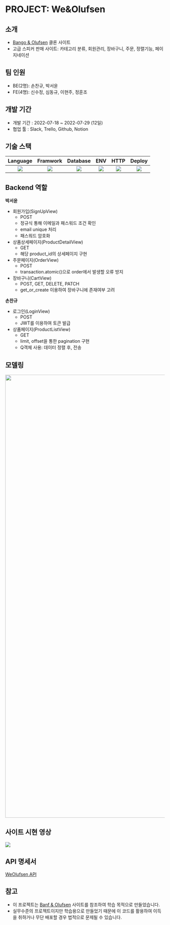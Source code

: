 # PROJECT: We&Olufsen
## 소개
- [Bango & Olufsen](https://www.bang-olufsen.com/ko/kr) 클론 사이트
- 고급 스피커 판매 사이트: 카테고리 분류, 회원관리, 장바구니, 주문, 정렬기능, 페이지네이션

## 팀 인원
- BE(2명): 손찬규, 박서윤
- FE(4명): 신수정, 심동규, 이현주, 정훈조

## 개발 기간
- 개발 기간 : 2022-07-18 ~ 2022-07-29 (12일)
- 협업 툴 : Slack, Trello, Github, Notion

## 기술 스택
|                                                Language                                                |                                                Framwork                                                |                                               Database                                               |                                                     ENV                                                      |                                                   HTTP                                                   |                                                  Deploy                                                 |
| :----------------------------------------------------------------------------------------------------: | :----------------------------------------------------------------------------------------------------: | :--------------------------------------------------------------------------------------------------: | :----------------------------------------------------------------------------------------------------------: | :------------------------------------------------------------------------------------------------------: |:------------------------------------------------------------------------------------------------------: |
| <img src="https://img.shields.io/badge/python-3776AB?style=for-the-badge&logo=python&logoColor=white"> | <img src="https://img.shields.io/badge/django-092E20?style=for-the-badge&logo=django&logoColor=white"> | <img src="https://img.shields.io/badge/mysql-4479A1?style=for-the-badge&logo=mysql&logoColor=black"> | <img src="https://img.shields.io/badge/miniconda3-44A833?style=for-the-badge&logo=anaconda&logoColor=white"> | <img src="https://img.shields.io/badge/postman-FF6C37?style=for-the-badge&logo=postman&logoColor=white"> | <img src="https://img.shields.io/badge/aws-232F3E?style=for-the-badge&logo=Amazon AWS&logoColor=white"> 


## Backend 역할
**박서윤**
- 회원가입(SignUpView)
  - POST
  - 정규식 통해 이메일과 패스워드 조건 확인
  - email unique 처리
  - 패스워드 암호화
- 상품상세페이지(ProductDetailView)
  - GET
  - 해당 product_id의 상세페이지 구현
- 주문페이지(OrderView)
  - POST
  - transaction.atomic()으로 order에서 발생할 오류 방지
- 장바구니(CartView)
  - POST, GET, DELETE, PATCH
  - get_or_create 이용하여 장바구니에 존재여부 고려

**손찬규**
- 로그인(LoginView)
  - POST
  - JWT를 이용하여 토큰 발급
- 상품페이지(ProductListView)
  - GET
  - limit, offset을 통한 pagination 구현
  - Q객체 사용: 데이터 정렬 후, 전송


## 모델링
<img width="1400px" src="https://user-images.githubusercontent.com/91110192/181713064-a61209dc-5678-491c-b41e-5d59c664fb56.png"/>

## 사이트 시현 영상
<img src="https://user-images.githubusercontent.com/91110192/181877787-b8f6c159-017d-4452-aac7-5b4e364c5f67.gif">

## API 명세서
[WeOlufsen API](https://pastoral-slice-3c4.notion.site/API-40dd9ab8a58f442baad377974f308ecc)

## 참고
- 이 프로젝트는 [Banf & Olufsen](https://www.bang-olufsen.com/ko/kr) 사이트를 참조하여 학습 목적으로 만들었습니다.
- 실무수준의 프로젝트이지만 학습용으로 만들었기 때문에 이 코드를 활용하여 이득을 취하거나 무단 배포할 경우 법적으로 문제될 수 있습니다.
